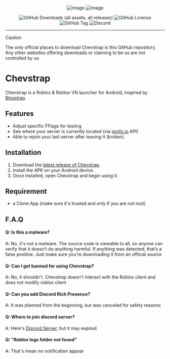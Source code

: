 <div align="center">

![image](https://github.com/user-attachments/assets/c71c1da2-2e24-4b2e-8741-437ebc8bfeb8)
![image](https://github.com/user-attachments/assets/f88408b8-8274-4321-874c-eed349124e24)

![GitHub Downloads (all assets, all releases)](https://img.shields.io/github/downloads/FrosSky/Chevstrap/total)
![GitHub License](https://img.shields.io/github/license/FrosSky/Chevstrap)
![GitHub Tag](https://img.shields.io/github/v/tag/FrosSky/Chevstrap)
![Discord](https://img.shields.io/discord/1351674799411302531)

----

</div>

> [!CAUTION]
> The only official places to download Chevstrap is this GitHub repository. Any other websites offering downloads or claiming to be us are not controlled by us.

# Chevstrap
Chevstrap is a Roblox & Roblox VN launcher for Android, inspired by [Bloxstrap](https://github.com/bloxstraplabs/bloxstrap).
## Features

- Adjust specific FFlags for testing
- See where your server is currently located (via [ipinfo.io](https://ipinfo.io/) API)
- Able to rejoin your last server after leaving it (broken)

## Installation

1. Download the [latest release of Chevstrap](https://github.com/FrosSky/Chevstrap/releases).
2. Install the APK on your Android device.
3. Once installed, open Chevstrap and begin using it.

## Requirement
- a Clone App (make sure it's trusted and only if you are not root)

## F.A.Q

#### Q: Is this a malware?

A: No, it's not a malware. The source code is viewable to all, so anyone can verify that it doesn’t do anything harmful. If anything was detected, that’s a false positive. Just make sure you’re downloading it from an official source

#### Q: Can I get banned for using Chevstrap?

A: No, it shouldn't. Chevstrap doesn't interact with the Roblox client and does not modify roblox client

#### Q: Can you add Discord Rich Presence?

A: It was planned from the beginning, but was canceled for safety reasons

#### Q: Where to join discord server?
A: Here's [Discord Server](https://discord.gg/rWkJ6Uh46U), but it may expired

#### Q: "Roblox logs folder not found"
A: That's mean no notification appear
